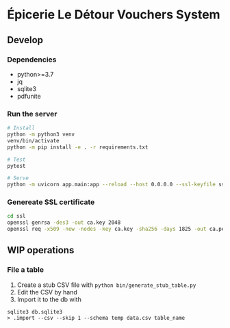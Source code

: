 # Épicerie Le Détour Vouchers System

## Develop

### Dependencies

- python>=3.7
- jq
- sqlite3
- pdfunite


### Run the server

```sh
# Install
python -m python3 venv
venv/bin/activate
python -m pip install -e . -r requirements.txt

# Test
pytest

# Serve
python -m uvicorn app.main:app --reload --host 0.0.0.0 --ssl-keyfile ssl/ca.key --ssl-certfile ssl/ca.pem --ssl-keyfile-password nopasswd --env-file dev.env
```

### Genereate SSL certificate

```sh
cd ssl
openssl genrsa -des3 -out ca.key 2048
openssl req -x509 -new -nodes -key ca.key -sha256 -days 1825 -out ca.pem
```

## WIP operations

### File a table

1. Create a stub CSV file with `python bin/generate_stub_table.py`
2. Edit the CSV by hand
3. Import it to the db with

```
sqlite3 db.sqlite3
> .import --csv --skip 1 --schema temp data.csv table_name
```
